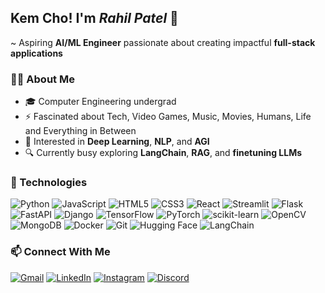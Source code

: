 ## Kem Cho! I'm ***Rahil Patel*** 👋
~ Aspiring **AI/ML Engineer** passionate about creating impactful **full-stack applications**

### 👨‍💻 About Me
- 🎓 Computer Engineering undergrad
- ⚡ Fascinated about Tech, Video Games, Music, Movies, Humans, Life and Everything in Between
- 🤖 Interested in **Deep Learning**, **NLP**, and **AGI**
- 🔍 Currently busy exploring **LangChain**, **RAG**, and **finetuning LLMs**
  
### 🚀 Technologies

![Python](https://img.shields.io/badge/Python-3776AB?style=flat-square&logo=python&logoColor=white)
![JavaScript](https://img.shields.io/badge/JavaScript-F7DF1E?style=flat-square&logo=javascript&logoColor=black)
![HTML5](https://img.shields.io/badge/HTML5-E34F26?style=flat-square&logo=html5&logoColor=white)
![CSS3](https://img.shields.io/badge/CSS3-1572B6?style=flat-square&logo=css3&logoColor=white)
![React](https://img.shields.io/badge/React-20232A?style=flat-square&logo=react&logoColor=61DAFB)
![Streamlit](https://img.shields.io/badge/Streamlit-FF4B4B?style=flat-square&logo=streamlit&logoColor=white)
![Flask](https://img.shields.io/badge/Flask-000000?style=flat-square&logo=flask&logoColor=white)
![FastAPI](https://img.shields.io/badge/FastAPI-009688?style=flat-square&logo=fastapi&logoColor=white)
![Django](https://img.shields.io/badge/Django-092E20?style=flat-square&logo=django&logoColor=white)
![TensorFlow](https://img.shields.io/badge/TensorFlow-FF6F00?style=flat-square&logo=tensorflow&logoColor=white)
![PyTorch](https://img.shields.io/badge/PyTorch-EE4C2C?style=flat-square&logo=pytorch&logoColor=white)
![scikit-learn](https://img.shields.io/badge/scikit--learn-F7931E?style=flat-square&logo=scikit-learn&logoColor=white)
![OpenCV](https://img.shields.io/badge/OpenCV-5C3EE8?style=flat-square&logo=opencv&logoColor=white)
![MongoDB](https://img.shields.io/badge/MongoDB-47A248?style=flat-square&logo=mongodb&logoColor=white)
![Docker](https://img.shields.io/badge/Docker-2496ED?style=flat-square&logo=docker&logoColor=white)
![Git](https://img.shields.io/badge/Git-F05032?style=flat-square&logo=git&logoColor=white)
![Hugging Face](https://img.shields.io/badge/HuggingFace-FFCC00?style=flat-square&logo=huggingface&logoColor=black)
![LangChain](https://img.shields.io/badge/LangChain-000000?style=flat-square&logo=data:image/svg+xml;base64,PHN2ZyB4bWxu...&logoColor=white)


### 📫 Connect With Me

[![Gmail](https://img.shields.io/badge/Gmail-D14836?style=flat-square&logo=gmail&logoColor=white)](mailto:rahilpatel1809@gmail.com)
[![LinkedIn](https://img.shields.io/badge/LinkedIn-0A66C2?style=flat-square&logo=linkedin&logoColor=white)](https://linkedin.com/in/rahilpatel1809)
[![Instagram](https://img.shields.io/badge/Instagram-E4405F?style=flat-square&logo=instagram&logoColor=white)](https://instagram.com/rahilbeballin)
[![Discord](https://img.shields.io/badge/Discord-5865F2?style=flat-square&logo=discord&logoColor=white)](https://discordapp.com/users/743384449168834651)




